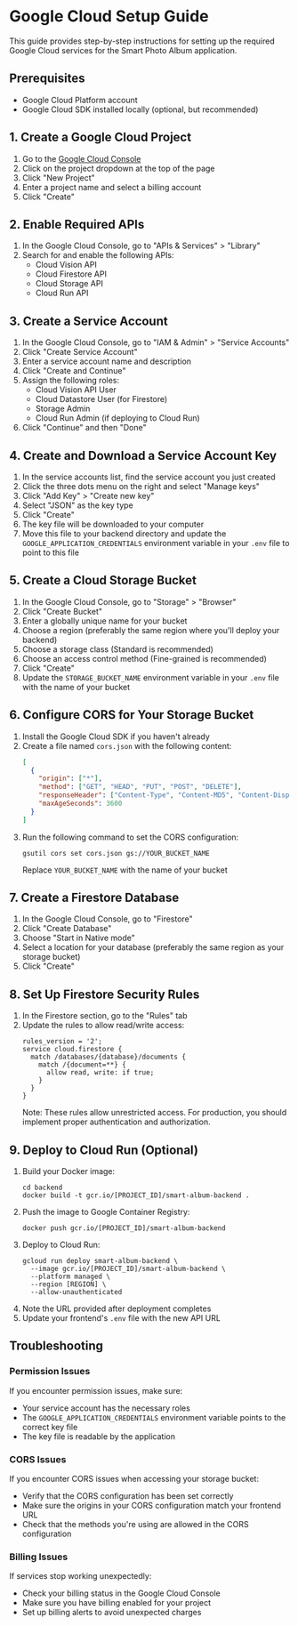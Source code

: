 # Google Cloud Setup Guide

This guide provides step-by-step instructions for setting up the required Google Cloud services for the Smart Photo Album application.

## Prerequisites

- Google Cloud Platform account
- Google Cloud SDK installed locally (optional, but recommended)

## 1. Create a Google Cloud Project

1. Go to the [Google Cloud Console](https://console.cloud.google.com/)
2. Click on the project dropdown at the top of the page
3. Click "New Project"
4. Enter a project name and select a billing account
5. Click "Create"

## 2. Enable Required APIs

1. In the Google Cloud Console, go to "APIs & Services" > "Library"
2. Search for and enable the following APIs:
   - Cloud Vision API
   - Cloud Firestore API
   - Cloud Storage API
   - Cloud Run API

## 3. Create a Service Account

1. In the Google Cloud Console, go to "IAM & Admin" > "Service Accounts"
2. Click "Create Service Account"
3. Enter a service account name and description
4. Click "Create and Continue"
5. Assign the following roles:
   - Cloud Vision API User
   - Cloud Datastore User (for Firestore)
   - Storage Admin
   - Cloud Run Admin (if deploying to Cloud Run)
6. Click "Continue" and then "Done"

## 4. Create and Download a Service Account Key

1. In the service accounts list, find the service account you just created
2. Click the three dots menu on the right and select "Manage keys"
3. Click "Add Key" > "Create new key"
4. Select "JSON" as the key type
5. Click "Create"
6. The key file will be downloaded to your computer
7. Move this file to your backend directory and update the `GOOGLE_APPLICATION_CREDENTIALS` environment variable in your `.env` file to point to this file

## 5. Create a Cloud Storage Bucket

1. In the Google Cloud Console, go to "Storage" > "Browser"
2. Click "Create Bucket"
3. Enter a globally unique name for your bucket
4. Choose a region (preferably the same region where you'll deploy your backend)
5. Choose a storage class (Standard is recommended)
6. Choose an access control method (Fine-grained is recommended)
7. Click "Create"
8. Update the `STORAGE_BUCKET_NAME` environment variable in your `.env` file with the name of your bucket

## 6. Configure CORS for Your Storage Bucket

1. Install the Google Cloud SDK if you haven't already
2. Create a file named `cors.json` with the following content:
   ```json
   [
     {
       "origin": ["*"],
       "method": ["GET", "HEAD", "PUT", "POST", "DELETE"],
       "responseHeader": ["Content-Type", "Content-MD5", "Content-Disposition"],
       "maxAgeSeconds": 3600
     }
   ]
   ```
3. Run the following command to set the CORS configuration:
   ```
   gsutil cors set cors.json gs://YOUR_BUCKET_NAME
   ```
   Replace `YOUR_BUCKET_NAME` with the name of your bucket

## 7. Create a Firestore Database

1. In the Google Cloud Console, go to "Firestore"
2. Click "Create Database"
3. Choose "Start in Native mode"
4. Select a location for your database (preferably the same region as your storage bucket)
5. Click "Create"

## 8. Set Up Firestore Security Rules

1. In the Firestore section, go to the "Rules" tab
2. Update the rules to allow read/write access:
   ```
   rules_version = '2';
   service cloud.firestore {
     match /databases/{database}/documents {
       match /{document=**} {
         allow read, write: if true;
       }
     }
   }
   ```
   Note: These rules allow unrestricted access. For production, you should implement proper authentication and authorization.

## 9. Deploy to Cloud Run (Optional)

1. Build your Docker image:
   ```
   cd backend
   docker build -t gcr.io/[PROJECT_ID]/smart-album-backend .
   ```
2. Push the image to Google Container Registry:
   ```
   docker push gcr.io/[PROJECT_ID]/smart-album-backend
   ```
3. Deploy to Cloud Run:
   ```
   gcloud run deploy smart-album-backend \
     --image gcr.io/[PROJECT_ID]/smart-album-backend \
     --platform managed \
     --region [REGION] \
     --allow-unauthenticated
   ```
4. Note the URL provided after deployment completes
5. Update your frontend's `.env` file with the new API URL

## Troubleshooting

### Permission Issues

If you encounter permission issues, make sure:
- Your service account has the necessary roles
- The `GOOGLE_APPLICATION_CREDENTIALS` environment variable points to the correct key file
- The key file is readable by the application

### CORS Issues

If you encounter CORS issues when accessing your storage bucket:
- Verify that the CORS configuration has been set correctly
- Make sure the origins in your CORS configuration match your frontend URL
- Check that the methods you're using are allowed in the CORS configuration

### Billing Issues

If services stop working unexpectedly:
- Check your billing status in the Google Cloud Console
- Make sure you have billing enabled for your project
- Set up billing alerts to avoid unexpected charges 